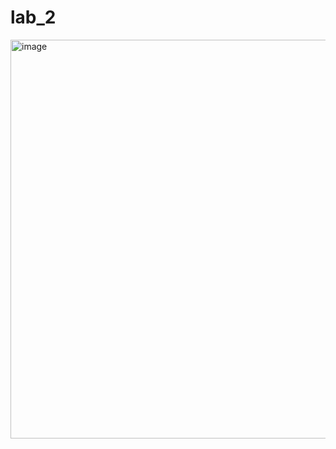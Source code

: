 # lab_2
<img width="684" height="638" alt="image" src="https://github.com/user-attachments/assets/f42c3fb2-8107-4108-9299-5309d9355732" />
